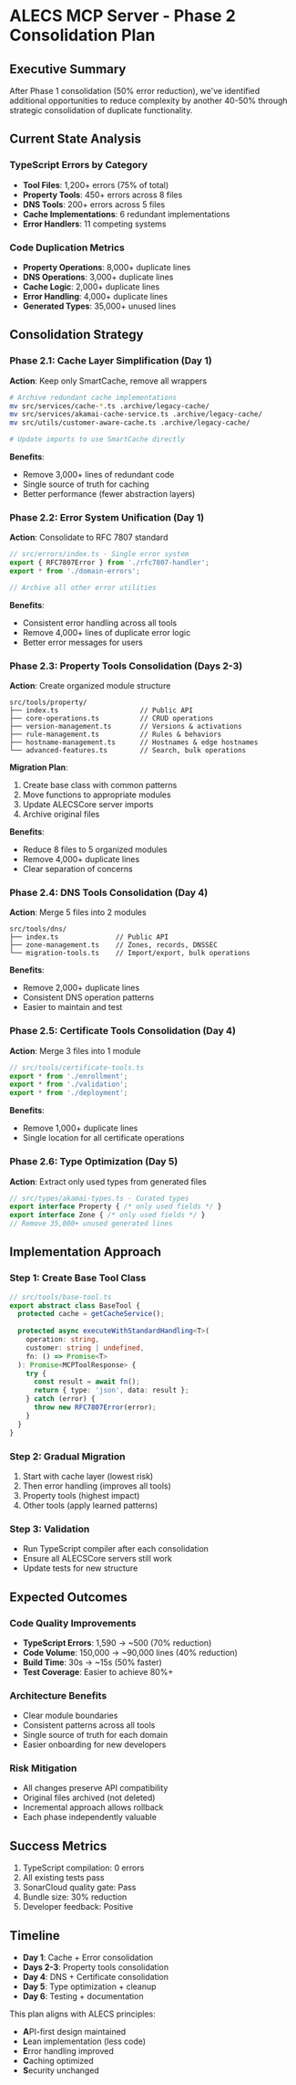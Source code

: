 # ALECS MCP Server - Phase 2 Consolidation Plan

## Executive Summary

After Phase 1 consolidation (50% error reduction), we've identified additional opportunities to reduce complexity by another 40-50% through strategic consolidation of duplicate functionality.

## Current State Analysis

### TypeScript Errors by Category
- **Tool Files**: 1,200+ errors (75% of total)
- **Property Tools**: 450+ errors across 8 files
- **DNS Tools**: 200+ errors across 5 files
- **Cache Implementations**: 6 redundant implementations
- **Error Handlers**: 11 competing systems

### Code Duplication Metrics
- **Property Operations**: 8,000+ duplicate lines
- **DNS Operations**: 3,000+ duplicate lines
- **Cache Logic**: 2,000+ duplicate lines
- **Error Handling**: 4,000+ duplicate lines
- **Generated Types**: 35,000+ unused lines

## Consolidation Strategy

### Phase 2.1: Cache Layer Simplification (Day 1)

**Action**: Keep only SmartCache, remove all wrappers

```bash
# Archive redundant cache implementations
mv src/services/cache-*.ts .archive/legacy-cache/
mv src/services/akamai-cache-service.ts .archive/legacy-cache/
mv src/utils/customer-aware-cache.ts .archive/legacy-cache/

# Update imports to use SmartCache directly
```

**Benefits**:
- Remove 3,000+ lines of redundant code
- Single source of truth for caching
- Better performance (fewer abstraction layers)

### Phase 2.2: Error System Unification (Day 1)

**Action**: Consolidate to RFC 7807 standard

```typescript
// src/errors/index.ts - Single error system
export { RFC7807Error } from './rfc7807-handler';
export * from './domain-errors';

// Archive all other error utilities
```

**Benefits**:
- Consistent error handling across all tools
- Remove 4,000+ lines of duplicate error logic
- Better error messages for users

### Phase 2.3: Property Tools Consolidation (Days 2-3)

**Action**: Create organized module structure

```
src/tools/property/
├── index.ts                    // Public API
├── core-operations.ts          // CRUD operations
├── version-management.ts       // Versions & activations
├── rule-management.ts          // Rules & behaviors
├── hostname-management.ts      // Hostnames & edge hostnames
└── advanced-features.ts        // Search, bulk operations
```

**Migration Plan**:
1. Create base class with common patterns
2. Move functions to appropriate modules
3. Update ALECSCore server imports
4. Archive original files

**Benefits**:
- Reduce 8 files to 5 organized modules
- Remove 4,000+ duplicate lines
- Clear separation of concerns

### Phase 2.4: DNS Tools Consolidation (Day 4)

**Action**: Merge 5 files into 2 modules

```
src/tools/dns/
├── index.ts              // Public API
├── zone-management.ts    // Zones, records, DNSSEC
└── migration-tools.ts    // Import/export, bulk operations
```

**Benefits**:
- Remove 2,000+ duplicate lines
- Consistent DNS operation patterns
- Easier to maintain and test

### Phase 2.5: Certificate Tools Consolidation (Day 4)

**Action**: Merge 3 files into 1 module

```typescript
// src/tools/certificate-tools.ts
export * from './enrollment';
export * from './validation';
export * from './deployment';
```

**Benefits**:
- Remove 1,000+ duplicate lines
- Single location for all certificate operations

### Phase 2.6: Type Optimization (Day 5)

**Action**: Extract only used types from generated files

```typescript
// src/types/akamai-types.ts - Curated types
export interface Property { /* only used fields */ }
export interface Zone { /* only used fields */ }
// Remove 35,000+ unused generated lines
```

## Implementation Approach

### Step 1: Create Base Tool Class
```typescript
// src/tools/base-tool.ts
export abstract class BaseTool {
  protected cache = getCacheService();
  
  protected async executeWithStandardHandling<T>(
    operation: string,
    customer: string | undefined,
    fn: () => Promise<T>
  ): Promise<MCPToolResponse> {
    try {
      const result = await fn();
      return { type: 'json', data: result };
    } catch (error) {
      throw new RFC7807Error(error);
    }
  }
}
```

### Step 2: Gradual Migration
1. Start with cache layer (lowest risk)
2. Then error handling (improves all tools)
3. Property tools (highest impact)
4. Other tools (apply learned patterns)

### Step 3: Validation
- Run TypeScript compiler after each consolidation
- Ensure all ALECSCore servers still work
- Update tests for new structure

## Expected Outcomes

### Code Quality Improvements
- **TypeScript Errors**: 1,590 → ~500 (70% reduction)
- **Code Volume**: 150,000 → ~90,000 lines (40% reduction)
- **Build Time**: 30s → ~15s (50% faster)
- **Test Coverage**: Easier to achieve 80%+

### Architecture Benefits
- Clear module boundaries
- Consistent patterns across all tools
- Single source of truth for each domain
- Easier onboarding for new developers

### Risk Mitigation
- All changes preserve API compatibility
- Original files archived (not deleted)
- Incremental approach allows rollback
- Each phase independently valuable

## Success Metrics
1. TypeScript compilation: 0 errors
2. All existing tests pass
3. SonarCloud quality gate: Pass
4. Bundle size: 30% reduction
5. Developer feedback: Positive

## Timeline
- **Day 1**: Cache + Error consolidation
- **Days 2-3**: Property tools consolidation
- **Day 4**: DNS + Certificate consolidation
- **Day 5**: Type optimization + cleanup
- **Day 6**: Testing + documentation

This plan aligns with ALECS principles:
- **A**PI-first design maintained
- **L**ean implementation (less code)
- **E**rror handling improved
- **C**aching optimized
- **S**ecurity unchanged